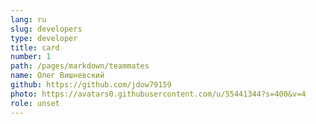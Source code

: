 ```yaml
---
lang: ru
slug: developers
type: developer
title: card
number: 1
path: /pages/markdown/teammates
name: Олег Вишневский
github: https://github.com/jdow79159
photo: https://avatars0.githubusercontent.com/u/55441344?s=400&v=4
role: unset
---
```

